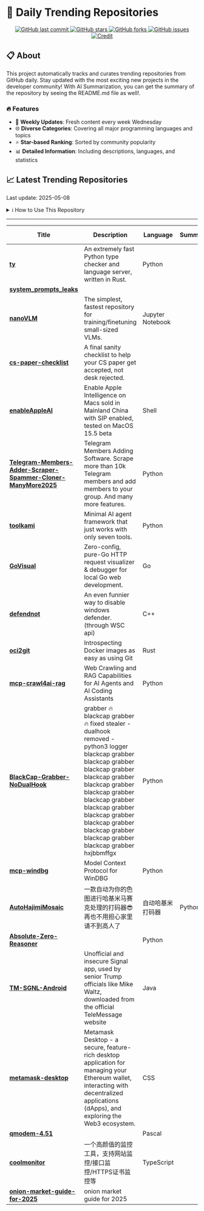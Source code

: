 # 🌟 Daily Trending Repositories

<div align="center">
<a href="https://github.com/marc-ko/daily-trending-repo/commits/main">
    <img src="https://img.shields.io/github/last-commit/marc-ko/daily-trending-repo" alt="GitHub last commit" />
</a>

<a href="https://github.com/marc-ko/daily-trending-repo/stargazers">
    <img src="https://img.shields.io/github/stars/marc-ko/daily-trending-repo" alt="GitHub stars" />
</a>
<a href="https://github.com/marc-ko/daily-trending-repo/network/members">
    <img src="https://img.shields.io/github/forks/marc-ko/daily-trending-repo" alt="GitHub forks" />
</a>
<a href="https://github.com/marc-ko/daily-trending-repo/issues">
    <img src="https://img.shields.io/github/issues/marc-ko/daily-trending-repo" alt="GitHub issues" />
</a>
<a alt="credit" href="https://github.com/zezhishao/DailyArXiv">
 <img src="https://img.shields.io/badge/credit%20-%20Idea%20From%20This%20Repo-blue" alt="Credit">
</a>
</div>

## 📋 About

This project automatically tracks and curates trending repositories from GitHub daily. Stay updated with the most exciting new projects in the developer community! With AI Summarization, you can get the summary of the repository by seeing the README.md file as well!.

### 🔥 Features

- 🔄 **Weekly Updates**: Fresh content every week Wednesday
- 🌐 **Diverse Categories**: Covering all major programming languages and topics
- ⭐ **Star-based Ranking**: Sorted by community popularity
- 📊 **Detailed Information**: Including descriptions, languages, and statistics

## 📈 Latest Trending Repositories

Last update: 2025-05-08

<details>
<summary>ℹ️ How to Use This Repository</summary>

1. **Star & Watch**: Click the 'Star' and 'Watch' buttons to receive weekly email notifications
2. **Browse**: Explore trending repositories organized by popularity
3. **Contribute**: Feel free to open issues or suggest improvements

</details>

---

| **Title** | **Description** | **Language** | **Summary** | **Tags** | **Stars Count** |
| --- | --- | --- | --- | --- | --- |
| **[ty](https://github.com/astral-sh/ty)** | An extremely fast Python type checker and language server, written in Rust. | Python |  |  | 1728 |
| **[system_prompts_leaks](https://github.com/asgeirtj/system_prompts_leaks)** |  |  |  |  | 1188 |
| **[nanoVLM](https://github.com/huggingface/nanoVLM)** | The simplest, fastest repository for training/finetuning small-sized VLMs. | Jupyter Notebook |  |  | 1161 |
| **[cs-paper-checklist](https://github.com/yzhao062/cs-paper-checklist)** | A final sanity checklist to help your CS paper get accepted, not desk rejected. |  |  |  | 646 |
| **[enableAppleAI](https://github.com/kanshurichard/enableAppleAI)** | Enable Apple Intelligence on Macs sold in Mainland China with SIP enabled, tested on MacOS 15.5 beta | Shell |  |  | 460 |
| **[Telegram-Members-Adder-Scraper-Spammer-Cloner-ManyMore2025](https://github.com/cnsk7392/Telegram-Members-Adder-Scraper-Spammer-Cloner-ManyMore2025)** | Telegram Members Adding Software. Scrape more than 10k Telegram members and add members to your group. And many more features. | Python |  | <details><summary>adder...</summary><p>adder-telegram, mass-dm, python, telegram, telegram-bot, telegram-bot-tools, telegram-channel, telegram-channel-scraper, telegram-channel-scrapper, telegram-clone, telegram-group-member-adding, telegram-hack, telegram-member-adder2024, telegram-member-scraper-tool, telegram-message-forwarder, telegram-message-sender, telegram-report-ban-tool, telegram-tool, telegram-tool-2025, telegram-tool-free</p></details> | 447 |
| **[toolkami](https://github.com/aperoc/toolkami)** | Minimal AI agent framework that just works with only seven tools. | Python |  |  | 292 |
| **[GoVisual](https://github.com/doganarif/GoVisual)** | Zero-config, pure-Go HTTP request visualizer & debugger for local Go web development. | Go |  | <details><summary>golan...</summary><p>golang, logging, networking, opentelemetry, opentelemetry-go</p></details> | 291 |
| **[defendnot](https://github.com/es3n1n/defendnot)** | An even funnier way to disable windows defender. (through WSC api) | C++ |  |  | 255 |
| **[oci2git](https://github.com/Virviil/oci2git)** | Introspecting Docker images as easy as using Git | Rust |  |  | 233 |
| **[mcp-crawl4ai-rag](https://github.com/coleam00/mcp-crawl4ai-rag)** | Web Crawling and RAG Capabilities for AI Agents and AI Coding Assistants | Python |  |  | 222 |
| **[BlackCap-Grabber-NoDualHook](https://github.com/minchin85derzkuu/BlackCap-Grabber-NoDualHook)** | grabber 🔥 blackcap grabber 🔥 fixed stealer - dualhook removed - python3 logger blackcap grabber blackcap grabber blackcap grabber blackcap grabber blackcap grabber blackcap grabber blackcap grabber blackcap grabber blackcap grabber blackcap grabber blackcap grabber blackcap grabber blackcap grabber hxjbbmffgx | Python |  |  | 196 |
| **[mcp-windbg](https://github.com/svnscha/mcp-windbg)** | Model Context Protocol for WinDBG | Python |  | <details><summary>copil...</summary><p>copilot, copilot-chat, crash-dump, crash-reports, mcp, mcp-server, windbg, windbg-extension</p></details> | 195 |
| **[AutoHajimiMosaic](https://github.com/frinkleko/AutoHajimiMosaic)** | 一款自动为你的色图进行哈基米马赛克处理的打码器😎再也不用担心家里请不到高人了|自动哈基米打码器 | Python |  |  | 181 |
| **[Absolute-Zero-Reasoner](https://github.com/LeapLabTHU/Absolute-Zero-Reasoner)** |  | Python |  |  | 151 |
| **[TM-SGNL-Android](https://github.com/micahflee/TM-SGNL-Android)** | Unofficial and insecure Signal app, used by senior Trump officials like Mike Waltz, downloaded from the official TeleMessage website | Java |  |  | 148 |
| **[metamask-desktop](https://github.com/metamask-desktop/metamask-desktop)** | Metamask Desktop - a secure, feature-rich desktop application for managing your Ethereum wallet, interacting with decentralized applications (dApps), and exploring the Web3 ecosystem. | CSS |  | <details><summary>airdr...</summary><p>airdrop, crypto, crypto-wallet, desktop, ethereum, ethereum-wallet, metamask, metamask-desktop, wallet, web3</p></details> | 147 |
| **[qmodem-4.51](https://github.com/AaronFriel/qmodem-4.51)** |  | Pascal |  |  | 142 |
| **[coolmonitor](https://github.com/star7th/coolmonitor)** | 一个高颜值的监控工具，支持网站监控/接口监控/HTTPS证书监控等 | TypeScript |  |  | 136 |
| **[onion-market-guide-for-2025](https://github.com/onion-market-guide-for-2025/onion-market-guide-for-2025)** | onion market guide for 2025 |  |  | <details><summary>onion...</summary><p>onion-market-guide-for-2025</p></details> | 123 |

